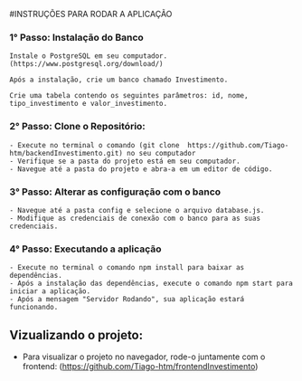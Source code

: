 #INSTRUÇÕES PARA RODAR A APLICAÇÃO

 ### 1° Passo: Instalação do Banco

    Instale o PostgreSQL em seu computador.
    (https://www.postgresql.org/download/)

    Após a instalação, crie um banco chamado Investimento.

    Crie uma tabela contendo os seguintes parâmetros: id, nome, tipo_investimento e valor_investimento.
    
### 2° Passo: Clone o Repositório:
    - Execute no terminal o comando (git clone  https://github.com/Tiago-htm/backendInvestimento.git) no seu computador
    - Verifique se a pasta do projeto está em seu computador.
    - Navegue até a pasta do projeto e abra-a em um editor de código.

### 3° Passo: Alterar as configuração com o banco
    - Navegue até a pasta config e selecione o arquivo database.js.
    - Modifique as credenciais de conexão com o banco para as suas credenciais.

### 4° Passo: Executando a aplicação
    - Execute no terminal o comando npm install para baixar as dependências.
    - Após a instalação das dependências, execute o comando npm start para iniciar a aplicação.
    - Após a mensagem "Servidor Rodando", sua aplicação estará funcionando.

## Vizualizando o projeto: 
  - Para visualizar o projeto no navegador, rode-o juntamente com o frontend:
    (https://github.com/Tiago-htm/frontendInvestimento)
  

